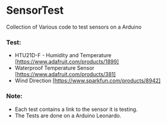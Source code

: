 # SensorTest
Collection of Various code to test sensors on a Arduino

### Test:
* HTU21D-F - Humidity and Temperature [https://www.adafruit.com/products/1899]
* Waterproof Temperature Sensor [https://www.adafruit.com/products/381]
* Wind Direction [https://www.sparkfun.com/products/8942]

### Note:
* Each test contains a link to the sensor it is testing.
* The Tests are done on a Arduino Leonardo.
